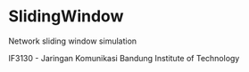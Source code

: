# SlidingWindow
Network sliding window simulation

IF3130 - Jaringan Komunikasi
Bandung Institute of Technology
